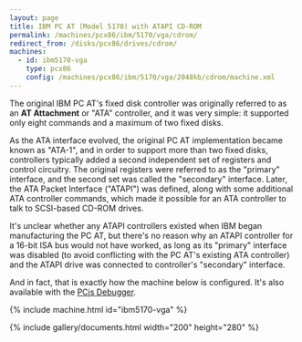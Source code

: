 ```yaml
---
layout: page
title: IBM PC AT (Model 5170) with ATAPI CD-ROM
permalink: /machines/pcx86/ibm/5170/vga/cdrom/
redirect_from: /disks/pcx86/drives/cdrom/
machines:
  - id: ibm5170-vga
    type: pcx86
    config: /machines/pcx86/ibm/5170/vga/2048kb/cdrom/machine.xml
---
```


The original IBM PC AT's fixed disk controller was originally referred to as an **AT Attachment**
or "ATA" controller, and it was very simple: it supported only eight commands and a maximum of two
fixed disks.

As the ATA interface evolved, the original PC AT implementation became known as "ATA-1",
and in order to support more than two fixed disks, controllers typically added a second independent
set of registers and control circuitry.  The original registers were referred to as the "primary"
interface, and the second set was called the "secondary" interface.  Later, the ATA Packet Interface
("ATAPI") was defined, along with some additional ATA controller commands, which made it possible
for an ATA controller to talk to SCSI-based CD-ROM drives.

It's unclear whether any ATAPI controllers existed when IBM began manufacturing the PC AT,
but there's no reason why an ATAPI controller for a 16-bit ISA bus would not have worked, as long
as its "primary" interface was disabled (to avoid conflicting with the PC AT's existing ATA controller)
and the ATAPI drive was connected to controller's "secondary" interface.

And in fact, that is exactly how the machine below is configured.  It's also available with the [PCjs Debugger](debugger/).

{% include machine.html id="ibm5170-vga" %}

{% include gallery/documents.html width="200" height="280" %}
